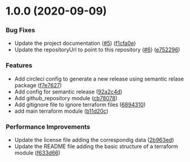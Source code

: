 # 1.0.0 (2020-09-09)


### Bug Fixes

* Update the project documentation ([#5](https://github.com/AlexisNava/iac_github_organization/issues/5)) ([f1cfa0e](https://github.com/AlexisNava/iac_github_organization/commit/f1cfa0e37a271e52bfa1374af24cc78cbc870e6a))
* Update the repositoryUrl to point to this repository ([#6](https://github.com/AlexisNava/iac_github_organization/issues/6)) ([e752296](https://github.com/AlexisNava/iac_github_organization/commit/e7522965cbeefc0665302bec83fd9ffe33800ee9))


### Features

* Add circleci config to generate a new release using semantic relase package ([f7e7627](https://github.com/AlexisNava/iac_github_organization/commit/f7e76273cb9712a65afb2c3f75b1fe271b6e7e77))
* Add config for semantic release ([92a2c4d](https://github.com/AlexisNava/iac_github_organization/commit/92a2c4dd65285d51bbaa0d56a9d1c172542daf7f))
* Add github_repository module ([cb78078](https://github.com/AlexisNava/iac_github_organization/commit/cb780782baed068a4fd9887bdb18de84324745c2))
* Add gitignore file to ignore terraform files ([6894310](https://github.com/AlexisNava/iac_github_organization/commit/689431034df4ebe4f1ea510d9d29862f1a7013f6))
* add main terraform module ([b11d20c](https://github.com/AlexisNava/iac_github_organization/commit/b11d20c22dbea0a4681fe9f6bb89e281c4058a3f))


### Performance Improvements

* Update the license file adding the correspondig data ([2b963ed](https://github.com/AlexisNava/iac_github_organization/commit/2b963ed3e816738e6ae7f88101006bf15101fa1a))
* Update the README file adding the basic structure of a terraform module ([f633d66](https://github.com/AlexisNava/iac_github_organization/commit/f633d669bb756096af8d71c3a65d5e842e36f743))
